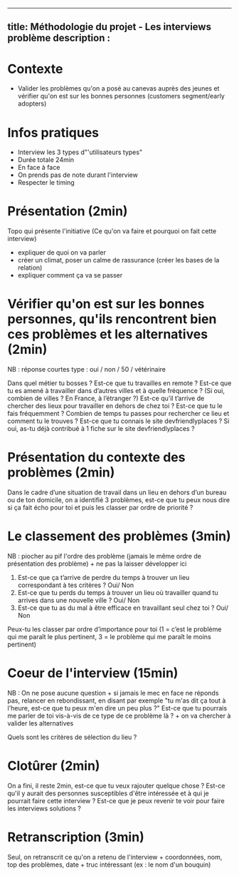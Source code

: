 
---
title: Méthodologie du projet - Les interviews problème
description : 
---

# Contexte 
- Valider les problèmes qu'on a posé au canevas auprès des jeunes et vérifier qu'on est sur les bonnes personnes (customers segment/early adopters)

# Infos pratiques
- Interview les 3 types d"'utilisateurs types" 
- Durée totale 24min
- En face à face
- On prends pas de note durant l'interview
- Respecter le timing

# Présentation (2min)
Topo qui présente l'initiative (Ce qu'on va faire et pourquoi on fait cette interview)
- expliquer de quoi on va parler
- créer un climat, poser un calme de rassurance (créer les bases de la relation)
- expliquer comment ça va se passer

# Vérifier qu'on est sur les bonnes personnes, qu'ils rencontrent bien ces problèmes et les alternatives (2min)
NB : réponse courtes type : oui / non / 50 / vétérinaire

Dans quel métier tu bosses ? 
Est-ce que tu travailles en remote ? 
Est-ce que tu es amené à travailler dans d’autres villes et à quelle fréquence ? (Si oui, combien de villes ? En France, à l’étranger ?)
Est-ce qu’il t’arrive de chercher des lieux pour travailler en dehors de chez toi ? Est-ce que tu le fais fréquemment ? Combien de temps tu passes pour rechercher ce lieu et comment tu le trouves ? Est-ce que tu connais le site devfriendlyplaces ? Si oui, as-tu déjà contribué à 1 fiche sur le site devfriendlyplaces ? 

# Présentation du contexte des problèmes (2min)
Dans le cadre d’une situation de travail dans un lieu en dehors d’un bureau ou de ton domicile, on a identifié 3 problèmes, est-ce que tu peux nous dire si ça fait écho pour toi et puis les classer par ordre de priorité ?

# Le classement des problèmes (3min)
NB : piocher au pif l'ordre des problème (jamais le même ordre de présentation des problème)  + ne pas la laisser développer ici

1) Est-ce que ça t’arrive de perdre du temps à trouver un lieu correspondant à tes critères ? Oui/ Non
2) Est-ce que tu perds du temps à trouver un lieu où travailler quand tu arrives dans une nouvelle ville ? Oui/ Non
3) Est-ce que tu as du mal à être efficace en travaillant seul chez toi ? Oui/ Non

Peux-tu les classer par ordre d’importance pour toi (1 = c’est le problème qui me paraît le plus pertinent, 3 = le problème qui me paraît le moins pertinent)

# Coeur de l'interview (15min)
NB : On ne pose aucune question + si jamais le mec en face ne réponds pas, relancer en rebondissant, en disant par exemple "tu m'as dit ça tout à l'heure, est-ce que tu peux m'en dire un peu plus ?" Est-ce que tu pourrais me parler de toi vis-à-vis de ce type de ce problème là ? + on va chercher à valider les alternatives

Quels sont les critères de sélection du lieu ? 


# Clotûrer (2min)
On a fini, il reste 2min, est-ce que tu veux rajouter quelque chose ? 
Est-ce qu'il y aurait des personnes susceptibles d'être intéressée et à qui je pourrait faire cette interview ?
Est-ce que je peux revenir te voir pour faire les interviews solutions ?

# Retranscription (3min)
Seul, on retranscrit ce qu'on a retenu de l'interview + coordonnées, nom, top des problèmes, date + truc intéressant (ex : le nom d'un bouquin)
